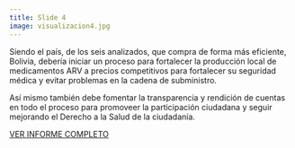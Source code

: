 ```yaml
---
title: Slide 4
image: visualizacion4.jpg
---
```


Siendo el país, de los seis analizados, que compra de forma más eficiente, Bolivia, debería iniciar un proceso para fortalecer la producción local de medicamentos ARV a precios competitivos para fortalecer su seguridad médica y evitar problemas en la cadena de subministro. 

Así mismo también debe fomentar la transparencia y rendición de cuentas en todo el proceso para promoveer la participación ciudadana y seguir mejorando el Derecho a la Salud de la ciudadanía.

[VER INFORME COMPLETO]()
